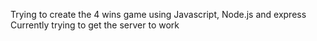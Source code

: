 Trying to create the 4 wins game using Javascript, Node.js and express
Currently trying to get the server to work
